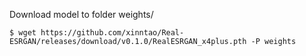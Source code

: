 Download model to folder weights/

```
$ wget https://github.com/xinntao/Real-ESRGAN/releases/download/v0.1.0/RealESRGAN_x4plus.pth -P weights
```